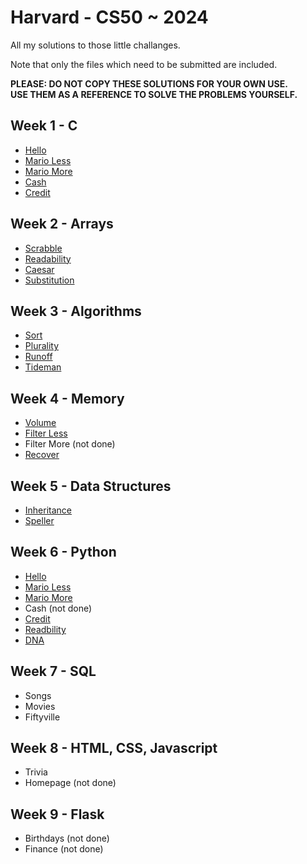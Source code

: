 # Harvard - CS50 ~ 2024
All my solutions to those little challanges. 

Note that only the files which need to be submitted are included.

**PLEASE: DO NOT COPY THESE SOLUTIONS FOR YOUR OWN USE.**  
**USE THEM AS A REFERENCE TO SOLVE THE PROBLEMS YOURSELF.**

## Week 1 - C

- [Hello](./Week%201%20-%20C/world/hello.c)
- [Mario Less](./Week%201%20-%20C/mario-less/mario.c)
- [Mario More](./Week%201%20-%20C/mario-more/mario.c)
- [Cash](./Week%201%20-%20C//cash/cash.c)
- [Credit](./Week%201%20-%20C/credit/credit.c)

## Week 2 - Arrays

- [Scrabble](./Week%202%20-%20Arrays/scrabble/scrabble.c)
- [Readability](./Week%202%20-%20Arrays/readability/readability.c)
- [Caesar](./Week%202%20-%20Arrays/caesar/caesar.c)
- [Substitution](./Week%202%20-%20Arrays//substitution/substitution.c)

## Week 3 - Algorithms

- [Sort](./Week%203%20-%20Algorithms/sort/sort.c)
- [Plurality](./Week%203%20-%20Algorithms/plurality/plurality.c)
- [Runoff](./Week%203%20-%20Algorithms/runoff/runoff.c)
- [Tideman](./Week%203%20-%20Algorithms/tideman/tideman.c)

## Week 4 - Memory

- [Volume](./Week%204%20-%20Memory/volume/volume.c)
- [Filter Less](./Week%204%20-%20Memory/filter-less/filter-less.c)
- Filter More (not done)
- [Recover](./Week%204%20-%20Memory/recover/recover.c)

## Week 5 - Data Structures

- [Inheritance](./Week%205%20-%20Data%20Structures/inheritance/inheritance.c)
- [Speller](./Week%205%20-%20Data%20Structures/speller/dictionary.c)

## Week 6 - Python

- [Hello](./Week%206%20-%20Python/hello/hello.py)
- [Mario Less](./Week%206%20-%20Python/mario-less/mario.py)
- [Mario More](./Week%206%20-%20Python/mario-more/mario.py)
- Cash (not done)
- [Credit](./Week%206%20-%20Python/credit/credit.py)
- [Readbility](./Week%206%20-%20Python/readability/readability.py)
- [DNA](./Week%206%20-%20Python/dna/dna.py)

## Week 7 - SQL

- Songs
- Movies
- Fiftyville

## Week 8 - HTML, CSS, Javascript

- Trivia
- Homepage (not done)

## Week 9 - Flask

- Birthdays (not done)
- Finance (not done)
